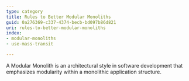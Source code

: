 ```yaml
---
type: category
title: Rules to Better Modular Monoliths
guid: 0a276369-c337-4374-becb-bd097b86d821
uri: rules-to-better-modular-monoliths
index:
- modular-monoliths
- use-mass-transit

---
```


A Modular Monolith is an architectural style in software development that emphasizes modularity within a monolithic application structure.

